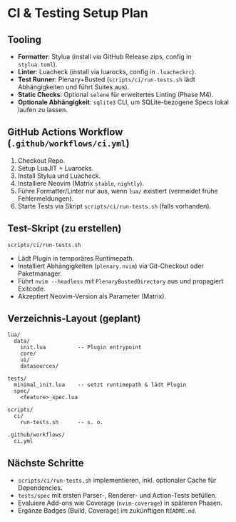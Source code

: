 # CI & Testing Setup Plan

## Tooling
- **Formatter**: Stylua (install via GitHub Release zips, config in `stylua.toml`).
- **Linter**: Luacheck (install via luarocks, config in `.luacheckrc`).
- **Test Runner**: Plenary+Busted (`scripts/ci/run-tests.sh` lädt Abhängigkeiten und führt Suites aus).
- **Static Checks**: Optional `selene` für erweitertes Linting (Phase M4).
- **Optionale Abhängigkeit**: `sqlite3` CLI, um SQLite-bezogene Specs lokal laufen zu lassen.

## GitHub Actions Workflow (`.github/workflows/ci.yml`)
1. Checkout Repo.
2. Setup LuaJIT + Luarocks.
3. Install Stylua und Luacheck.
4. Installiere Neovim (Matrix `stable`, `nightly`).
5. Führe Formatter/Linter nur aus, wenn `lua/` existiert (vermeidet frühe Fehlermeldungen).
6. Starte Tests via Skript `scripts/ci/run-tests.sh` (falls vorhanden).

## Test-Skript (zu erstellen)
`scripts/ci/run-tests.sh`
- Lädt Plugin in temporäres Runtimepath.
- Installiert Abhängigkeiten (`plenary.nvim`) via Git-Checkout oder Paketmanager.
- Führt `nvim --headless` mit `PlenaryBustedDirectory` aus und propagiert Exitcode.
- Akzeptiert Neovim-Version als Parameter (Matrix).

## Verzeichnis-Layout (geplant)
```
lua/
  data/
    init.lua          -- Plugin entrypoint
    core/
    ui/
    datasources/

tests/
  minimal_init.lua    -- setzt runtimepath & lädt Plugin
  spec/
    <feature>_spec.lua

scripts/
  ci/
    run-tests.sh      -- s. o.

.github/workflows/
  ci.yml
```

## Nächste Schritte
- `scripts/ci/run-tests.sh` implementieren, inkl. optionaler Cache für Dependencies.
- `tests/spec` mit ersten Parser-, Renderer- und Action-Tests befüllen.
- Evaluiere Add-ons wie Coverage (`nvim-coverage`) in späteren Phasen.
- Ergänze Badges (Build, Coverage) im zukünftigen `README.md`.

